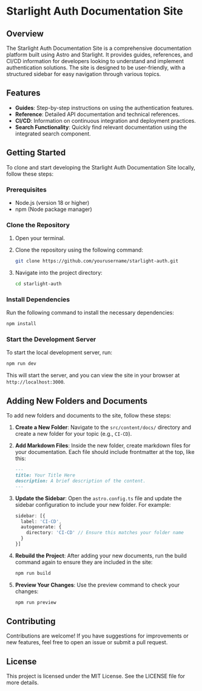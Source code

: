 # Starlight Auth Documentation Site

## Overview

The Starlight Auth Documentation Site is a comprehensive documentation platform built using Astro and Starlight. It provides guides, references, and CI/CD information for developers looking to understand and implement authentication solutions. The site is designed to be user-friendly, with a structured sidebar for easy navigation through various topics.

## Features

- **Guides**: Step-by-step instructions on using the authentication features.
- **Reference**: Detailed API documentation and technical references.
- **CI/CD**: Information on continuous integration and deployment practices.
- **Search Functionality**: Quickly find relevant documentation using the integrated search component.

## Getting Started

To clone and start developing the Starlight Auth Documentation Site locally, follow these steps:

### Prerequisites

- Node.js (version 18 or higher)
- npm (Node package manager)

### Clone the Repository

1. Open your terminal.
2. Clone the repository using the following command:

   ```bash
   git clone https://github.com/yourusername/starlight-auth.git
   ```

3. Navigate into the project directory:

   ```bash
   cd starlight-auth
   ```

### Install Dependencies

Run the following command to install the necessary dependencies:

```bash
npm install
```

### Start the Development Server

To start the local development server, run:

```bash
npm run dev
```


This will start the server, and you can view the site in your browser at `http://localhost:3000`.

## Adding New Folders and Documents

To add new folders and documents to the site, follow these steps:

1. **Create a New Folder**: Navigate to the `src/content/docs/` directory and create a new folder for your topic (e.g., `CI-CD`).

2. **Add Markdown Files**: Inside the new folder, create markdown files for your documentation. Each file should include frontmatter at the top, like this:

   ```markdown
   ---
   title: Your Title Here
   description: A brief description of the content.
   ---
   ```

3. **Update the Sidebar**: Open the `astro.config.ts` file and update the sidebar configuration to include your new folder. For example:

   ```typescript
   sidebar: [{
     label: 'CI-CD',
     autogenerate: {
       directory: 'CI-CD' // Ensure this matches your folder name
     }
   }]
   ```

4. **Rebuild the Project**: After adding your new documents, run the build command again to ensure they are included in the site:

   ```bash
   npm run build
   ```

5. **Preview Your Changes**: Use the preview command to check your changes:

   ```bash
   npm run preview
   ```

## Contributing

Contributions are welcome! If you have suggestions for improvements or new features, feel free to open an issue or submit a pull request.

## License

This project is licensed under the MIT License. See the LICENSE file for more details.

